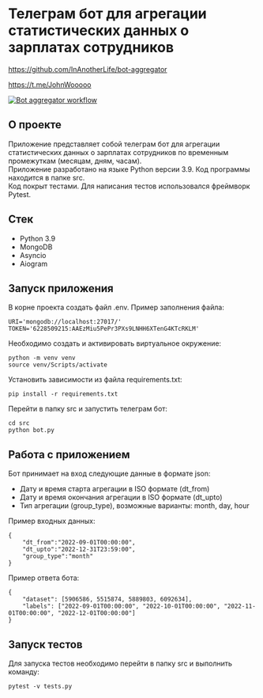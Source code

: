 # Телеграм бот для агрегации статистических данных о зарплатах сотрудников

https://github.com/InAnotherLife/bot-aggregator

https://t.me/JohnWooooo

[![Bot aggregator workflow](https://github.com/InAnotherLife/bot-aggregator/actions/workflows/main.yml/badge.svg)](https://github.com/InAnotherLife/bot-aggregator/actions/workflows/main.yml)

## О проекте
Приложение представляет собой телеграм бот для агрегации статистических данных о зарплатах сотрудников по временным промежуткам (месяцам, дням, часам).\
Приложение разработано на языке Python версии 3.9. Код программы находится в папке src.\
Код покрыт тестами. Для написания тестов использовался фреймворк Pytest.

## Стек
* Python 3.9
* MongoDB
* Asyncio
* Aiogram

## Запуск приложения
В корне проекта создать файл .env. Пример заполнения файла:
```
URI='mongodb://localhost:27017/'
TOKEN='6228509215:AAEzMiu5PePr3PXs9LNHH6XTenG4KTcRKLM'
```

Необходимо создать и активировать виртуальное окружение:
```
python -m venv venv
source venv/Scripts/activate
```

Установить зависимости из файла requirements.txt:
```
pip install -r requirements.txt
```

Перейти в папку src и запустить телеграм бот:
```
cd src
python bot.py
```

## Работа с приложением
Бот принимает на вход следующие данные в формате json:

- Дату и время старта агрегации в ISO формате (dt_from)
- Дату и время окончания агрегации в ISO формате (dt_upto)
- Тип агрегации (group_type), возможные варианты: month, day, hour

Пример входных данных:

```
{
    "dt_from":"2022-09-01T00:00:00",
    "dt_upto":"2022-12-31T23:59:00",
    "group_type":"month"
}
```

Пример ответа бота:
```
{
    "dataset": [5906586, 5515874, 5889803, 6092634],
    "labels": ["2022-09-01T00:00:00", "2022-10-01T00:00:00", "2022-11-01T00:00:00", "2022-12-01T00:00:00"]
}
```

## Запуск тестов
Для запуска тестов необходимо перейти в папку src и выполнить команду:
```
pytest -v tests.py
```